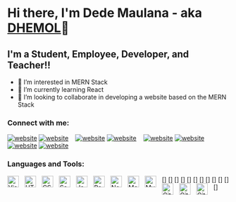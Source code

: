 # Hi there, I'm Dede Maulana - aka [DHEMOL](https://google.com/dhemol)👋

## I'm a Student, Employee, Developer, and Teacher!!

- 👀 I’m interested in MERN Stack
- 🌱 I’m currently learning React
- 💞️ I’m looking to collaborate in developing a website based on the MERN Stack

### Connect with me:

[![website](./img/youtube-light.svg)](https://youtube.com/dhemolalalala)
[![website](./img/youtube-dark.svg)](https://youtube.com/dhemolalalala)
&nbsp;&nbsp;
[![website](./img/twitter-light.svg)](https://twitter.com/dhemol#gh-light-mode-only)
[![website](./img/twitter-dark.svg)](https://twitter.com/dhemol#gh-dark-mode-only)
&nbsp;&nbsp;
[![website](./img/linkedin-light.svg)](https://linkedin.com/in/dhemol#gh-light-mode-only)
[![website](./img/linkedin-dark.svg)](https://linkedin.com/in/dhemol#gh-dark-mode-only)
&nbsp;&nbsp;
[![website](./img/instagram-light.svg)](https://instagram.com/dhemol#gh-light-mode-only)
[![website](./img/instagram-dark.svg)](https://instagram.com/dhemol#gh-dark-mode-only)

### Languages and Tools:

[<img align="left" alt="Visual Studio Code" width="26px" src="https://cdn.jsdelivr.net/gh/devicons/devicon/icons/vscode/vscode-original.svg" style="padding-right:10px;" />]
[<img align="left" alt="HTML5" width="26px" src="https://cdn.jsdelivr.net/gh/devicons/devicon/icons/html5/html5-original.svg" style="padding-right:10px;" />]
[<img align="left" alt="CSS3" width="26px" src="https://cdn.jsdelivr.net/gh/devicons/devicon/icons/css3/css3-original.svg" style="padding-right:10px;" />]
[<img align="left" alt="Sass" width="26px" src="https://cdn.jsdelivr.net/gh/devicons/devicon/icons/sass/sass-original.svg" style="padding-right:10px;" />]
[<img align="left" alt="JavaScript" width="26px" src="https://cdn.jsdelivr.net/gh/devicons/devicon/icons/javascript/javascript-original.svg" style="padding-right:10px;" />]
[<img align="left" alt="React" width="26px" src="https://cdn.jsdelivr.net/gh/devicons/devicon/icons/react/react-original.svg" style="padding-right:10px;" />]
[<img align="left" alt="Node.js" width="26px" src="https://cdn.jsdelivr.net/gh/devicons/devicon/icons/nodejs/nodejs-original.svg" style="padding-right:10px;" />]
[<img align="left" alt="MongoDB" width="26px" src="https://cdn.jsdelivr.net/gh/devicons/devicon/icons/mongodb/mongodb-original.svg" style="padding-right:10px;" />]
[<img align="left" alt="MySQL" width="26px" src="https://cdn.jsdelivr.net/gh/devicons/devicon/icons/mysql/mysql-original.svg" style="padding-right:10px;" />]
[<img align="left" alt="Git" width="26px" src="https://cdn.jsdelivr.net/gh/devicons/devicon/icons/git/git-original.svg" style="padding-right:10px;" />]
[<img align="left" alt="GitHub" width="26px" src="https://user-images.githubusercontent.com/3369400/139447912-e0f43f33-6d9f-45f8-be46-2df5bbc91289.png" style="padding-right:10px;" />]
[<img align="left" alt="GitHub" width="26px" src="https://user-images.githubusercontent.com/3369400/139448065-39a229ba-4b06-434b-bc67-616e2ed80c8f.png" style="padding-right:10px;" />]
<br />

<!---
dhemol/dhemol is a ✨ special ✨ repository because its `README.md` (this file) appears on your GitHub profile.
You can click the Preview link to take a look at your changes.
--->
